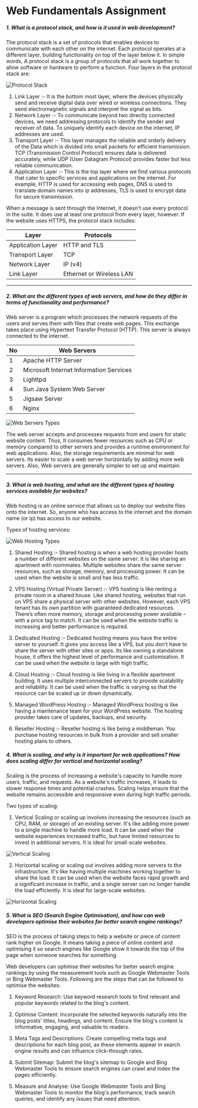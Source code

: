 # Web Fundamentals Assignment

##### 1. What is a protocol stack, and how is it used in web development?

The protocol stack is a set of protocols that enables devices to communicate with each other on the internet. Each protocol operates at a different layer, building functionality on top of the layer below it.
In simple words, A protocol stack is a group of protocols that all work together to allow software or hardware to perform a function.
Four layers in the protocol stack are:

![Protocol Stack](images/ProtocolStack.png)

1. Link Layer :- It is the bottom most layer, where the devices physically send and receive digital data over wired or wireless connections. They send electromagnetic signals and interpret the signal as bits.
2. Network Layer :- To communicate beyond two directly connected devices, we need addressing protocols to identify the sender and receiver of data. To uniquely identify each device on the internet, IP addresses are used.
3. Transport Layer :- This layer manages the reliable and orderly delivery of the Data which is divided into small packets for efficient transmission. TCP (Transmission Control Protocol) ensures data is delivered accurately, while UDP (User Datagram Protocol) provides faster but less reliable communication.
4. Application Layer :- This is the top layer where we find various protocols that cater to specific services and applications on the internet. For example, HTTP is used for accessing web pages, DNS is used to translate domain names into ip addresses, TLS is used to encrypt data for secure transmission.

When a message is sent through the Internet, it doesn't use every protocol in the suite. It does use at least one protocol from every layer, however.
If the website uses HTTPS, the protocol stack includes:

| Layer | Protocols |
| ------ | ------ |
| Application Layer | HTTP and TLS |
| Transport Layer | TCP |
| Network Layer | IP (v4) |
| Link Layer | Ethernet or Wireless LAN |


***

##### 2. What are the different types of web servers, and how do they differ in terms of functionality and performance?

Web server is a program which processes the network requests of the users and serves them with files that create web pages. This exchange takes place using Hypertext Transfer Protocol (HTTP). This server is always connected to the internet.

| No | Web Servers |
| ------ | ------ |
| 1 | Apache HTTP Server |
| 2 | Microsoft Internet Information Services |
| 3 | Lighttpd |
| 4 | Sun Java System Web Server |
| 5 | Jigsaw Server |
| 6 | Nginx |

![Web Servers Types](images/WebServers.png)

The web server accepts and processes requests from end users for static website content. Thus, It consumes fewer resources such as CPU or memory compared to other servers and provides a runtime environment for web applications. Also, the storage requirements are minimal for web servers. Its easier to scale a web server horizontally by adding more web servers. Also, Web servers are generally simpler to set up and maintain.

***

##### 3. What is web hosting, and what are the different types of hosting services available for websites?

Web hosting is an online service that allows us to deploy our website files onto the internet. So, anyone who has access to the internet and the domain name (or ip) has access to our website.

Types of hosting services:

![Web Hosting Types](/images/WebHosting.png)

1. Shared Hosting :- Shared hosting is when a web hosting provider hosts a number of different websites on the same server. It is like sharing an apartment with roommates. Multiple websites share the same server resources, such as storage, memory, and processing power. It can be used when the website is small and has less traffic.

2. VPS Hosting (Virtual Private Server) :- VPS hosting is like renting a private room in a shared house. Like shared hosting, websites that run on VPS share a physical server with other websites. However, each VPS tenant has its own partition with guaranteed dedicated resources. There’s often more memory, storage and processing power available – with a price tag to match. It can be used when the website traffic is increasing and better performance is required.

3. Dedicated Hosting :- Dedicated hosting means you have the entire server to yourself. It gives you access like a VPS, but you don’t have to share the server with other sites or apps. Its like owning a standalone house, it offers the highest level of performance and customisation. It can be used when the website is large with high traffic.

4. Cloud Hosting :- Cloud hosting is like living in a flexible apartment building. It uses multiple interconnected servers to provide scalability and reliability. It can be used when the traffic is varying so that the resource can be scaled up or down dynamically.

5. Managed WordPress Hosting :- Managed WordPress hosting is like having a maintenance team for your WordPress website. The hosting provider takes care of updates, backups, and security.

6. Reseller Hosting :- Reseller hosting is like being a middleman. You purchase hosting resources in bulk from a provider and sell smaller hosting plans to others.

##### 4. What is scaling, and why is it important for web applications? How does scaling differ for vertical and horizontal scaling?

Scaling is the process of increasing a website's capacity to handle more users, traffic, and requests. As a website's traffic increases, it leads to slower response times and potential crashes. Scaling helps ensure that the website remains accessible and responsive even during high traffic periods.

Two types of scaling:

1. Vertical Scaling or scaling up involves increasing the resources (such as CPU, RAM, or storage) of an existing server. It's like adding more power to a single machine to handle more load. It can be used when the website experiences increased traffic, but have limited resources to invest in additional servers. It is ideal for small-scale websites.

![Vertical Scaling](images/VerticalScaling.png)

2. Horizontal scaling or scaling out involves adding more servers to the infrastructure. It's like having multiple machines working together to share the load. It can be used when the website faces rapid growth and a significant increase in traffic, and a single server can no longer handle the load efficiently. It is ideal for large-scale websites.

![Horizontal Scaling](images/HorizontalScaling.png)

##### 5. What is SEO (Search Engine Optimisation), and how can web developers optimise their websites for better search engine rankings?

SEO is the process of taking steps to help a website or piece of content rank higher on Google. It means taking a piece of online content and optimising it so search engines like Google show it towards the top of the page when someone searches for something.

Web developers can optimise their websites for better search engine rankings by using the measurement tools such as Google Webmaster Tools or Bing Webmaster Tools. Following are the steps that can be followed to optimise the websites:

1. Keyword Research: Use keyword research tools to find relevant and popular keywords related to the blog's content.

2. Optimise Content: Incorporate the selected keywords naturally into the blog posts' titles, headings, and content. Ensure the blog's content is informative, engaging, and valuable to readers.

3. Meta Tags and Descriptions: Create compelling meta tags and descriptions for each blog post, as these elements appear in search engine results and can influence click-through rates.

4. Submit Sitemap: Submit the blog's sitemap to Google and Bing Webmaster Tools to ensure search engines can crawl and index the pages efficiently.

5. Measure and Analyse: Use Google Webmaster Tools and Bing Webmaster Tools to monitor the blog's performance, track search queries, and identify any issues that need attention.
